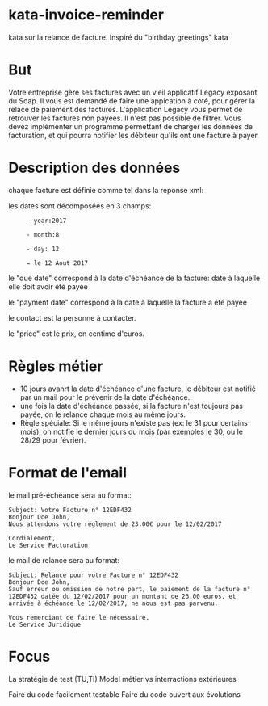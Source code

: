 # kata-invoice-reminder
kata sur la relance de facture. Inspiré du "birthday greetings" kata

# But
Votre entreprise gère ses factures avec un vieil applicatif Legacy exposant du Soap.
Il vous est demandé de faire une appication à coté, pour gérer la relace de paiement des factures.
L'application Legacy vous permet de retrouver les factures non payées. Il n'est pas possible de filtrer. 
Vous devez implémenter un programme permettant de charger les données de facturation, et qui pourra notifier les débiteur qu'ils ont une facture à payer.


# Description des données

chaque facture est définie comme tel dans la reponse xml: 

les dates sont décomposées en 3 champs:

         - year:2017

         - month:8
         
         - day: 12
         
         = le 12 Aout 2017


le "due date" correspond à la date d'échéance de la facture: date à laquelle elle doit avoir été payée

le "payment date" correspond à la date à laquelle la facture a été payée

le contact est la personne à contacter.

le "price" est le prix, en centime d'euros.

# Règles métier

* 10 jours avanrt la date d'échéance d'une facture, le débiteur est notifié par un mail pour le prévenir de la date d'échéance.
* une fois la date d'échéance passée, si la facture n'est toujours pas payée, on le relance chaque mois au même jours.
* Règle spéciale: Si le même jours n'existe pas (ex: le 31 pour certains mois), on notifie le dernier jours du mois (par exemples le 30, ou le 28/29 pour février).


# Format de l'email
le mail pré-échéance sera au format:

```
Subject: Votre Facture n° 12EDF432
Bonjour Doe John,
Nous attendons votre réglement de 23.00€ pour le 12/02/2017

Cordialement,
Le Service Facturation
```

le mail de relance sera au format:

```
Subject: Relance pour votre Facture n° 12EDF432
Bonjour Doe John,
Sauf erreur ou omission de notre part, le paiement de la facture n° 12EDF432 datée du 12/02/2017 pour un montant de 23.00 euros, et arrivée à échéance le 12/02/2017, ne nous est pas parvenu. 

Vous remerciant de faire le nécessaire,
Le Service Juridique
```

# Focus
La stratégie de test (TU,TI)
Model métier vs interractions extérieures 

Faire du code facilement testable
Faire du code ouvert aux évolutions





